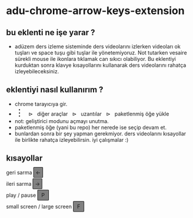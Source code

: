 <style>
    .border1{
        border:1px solid black;
        padding:5px;
        border-radius:2px;
    }
</style>

# adu-chrome-arrow-keys-extension

## bu eklenti ne işe yarar ?

- adüzem ders izleme sisteminde ders videolarını izlerken
  videoları ok tuşları ve space tuşu gibi tuşlar ile
  yönetemiyoruz. Not tutarken vesaire sürekli mouse ile
  ikonlara tıklamak can sıkıcı olabiliyor. Bu eklentiyi
  kurduktan sonra klavye kısayollarını kullanarak ders
  videolarını rahatça izleyebileceksiniz.

## eklentiyi nasıl kullanırım ?

- chrome tarayıcıya gir.
- <span style="font-size:25px">&vellip;</span> &nbsp; &#x22B3; &nbsp; diğer araçlar &nbsp; &#x22B3; &nbsp; uzantılar &nbsp; &#x22B3; &nbsp; paketlenmiş öğe yükle
- not: geliştirici modunu açmayı unutma.
- paketlenmiş öğe (yani bu repo) her nerede ise seçip devam et.
- bunlardan sonra bir şey yapman gerekmiyor. ders videolarını
  kısayollar ile birlikte rahatça izleyebilirsin.
  iyi çalışmalar :)

## kısayollar

<p> geri sarma <span style="border:1px solid black; padding:5px;border-radius:2px;background-color:grey">&larr;</span>
</p>
<p>ileri sarma <span style="border:1px solid black; padding:5px;border-radius:2px;background-color:grey">&rarr;</span>
</p>
<p> play / pause <span style="border:1px solid black; padding:5px 10px;border-radius:2px;background-color:grey">P</span>
</p>
<p> small screen / large screen <span style="border:1px solid black; padding:5px 10px;border-radius:2px;background-color:grey;">F</span></p>
